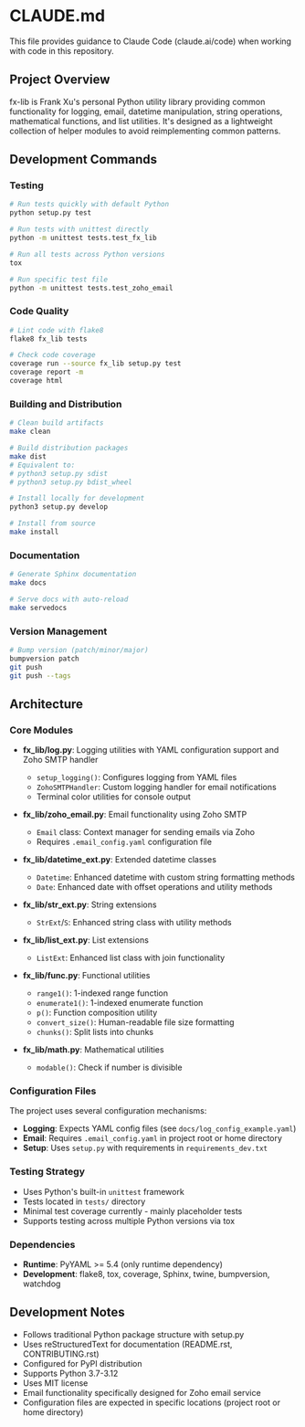 # CLAUDE.md

This file provides guidance to Claude Code (claude.ai/code) when working with code in this repository.

## Project Overview

fx-lib is Frank Xu's personal Python utility library providing common functionality for logging, email, datetime manipulation, string operations, mathematical functions, and list utilities. It's designed as a lightweight collection of helper modules to avoid reimplementing common patterns.

## Development Commands

### Testing
```bash
# Run tests quickly with default Python
python setup.py test

# Run tests with unittest directly
python -m unittest tests.test_fx_lib

# Run all tests across Python versions
tox

# Run specific test file
python -m unittest tests.test_zoho_email
```

### Code Quality
```bash
# Lint code with flake8
flake8 fx_lib tests

# Check code coverage
coverage run --source fx_lib setup.py test
coverage report -m
coverage html
```

### Building and Distribution
```bash
# Clean build artifacts
make clean

# Build distribution packages
make dist
# Equivalent to:
# python3 setup.py sdist
# python3 setup.py bdist_wheel

# Install locally for development
python3 setup.py develop

# Install from source
make install
```

### Documentation
```bash
# Generate Sphinx documentation
make docs

# Serve docs with auto-reload
make servedocs
```

### Version Management
```bash
# Bump version (patch/minor/major)
bumpversion patch
git push
git push --tags
```

## Architecture

### Core Modules

- **fx_lib/log.py**: Logging utilities with YAML configuration support and Zoho SMTP handler
  - `setup_logging()`: Configures logging from YAML files
  - `ZohoSMTPHandler`: Custom logging handler for email notifications
  - Terminal color utilities for console output

- **fx_lib/zoho_email.py**: Email functionality using Zoho SMTP
  - `Email` class: Context manager for sending emails via Zoho
  - Requires `.email_config.yaml` configuration file

- **fx_lib/datetime_ext.py**: Extended datetime classes
  - `Datetime`: Enhanced datetime with custom string formatting methods
  - `Date`: Enhanced date with offset operations and utility methods

- **fx_lib/str_ext.py**: String extensions
  - `StrExt`/`S`: Enhanced string class with utility methods

- **fx_lib/list_ext.py**: List extensions
  - `ListExt`: Enhanced list class with join functionality

- **fx_lib/func.py**: Functional utilities
  - `range1()`: 1-indexed range function
  - `enumerate1()`: 1-indexed enumerate function  
  - `p()`: Function composition utility
  - `convert_size()`: Human-readable file size formatting
  - `chunks()`: Split lists into chunks

- **fx_lib/math.py**: Mathematical utilities
  - `modable()`: Check if number is divisible

### Configuration Files

The project uses several configuration mechanisms:

- **Logging**: Expects YAML config files (see `docs/log_config_example.yaml`)
- **Email**: Requires `.email_config.yaml` in project root or home directory
- **Setup**: Uses `setup.py` with requirements in `requirements_dev.txt`

### Testing Strategy

- Uses Python's built-in `unittest` framework
- Tests located in `tests/` directory
- Minimal test coverage currently - mainly placeholder tests
- Supports testing across multiple Python versions via tox

### Dependencies

- **Runtime**: PyYAML >= 5.4 (only runtime dependency)
- **Development**: flake8, tox, coverage, Sphinx, twine, bumpversion, watchdog

## Development Notes

- Follows traditional Python package structure with setup.py
- Uses reStructuredText for documentation (README.rst, CONTRIBUTING.rst)
- Configured for PyPI distribution
- Supports Python 3.7-3.12
- Uses MIT license
- Email functionality specifically designed for Zoho email service
- Configuration files are expected in specific locations (project root or home directory)